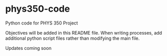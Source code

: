 # phys350-code
Python code for PHYS 350 Project

Objectives will be added in this README file. When writing processes, add additional python script files rather than modifying the main file.

Updates coming soon
